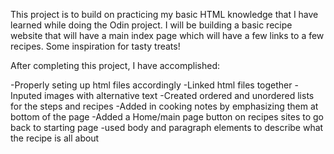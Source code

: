 This project is to build on practicing my basic HTML knowledge that I have learned while doing the Odin project. I will be building a basic recipe website that will have a main index page which will have a few links to a few recipes. Some inspiration for tasty treats!

After completing this project, I have accomplished:

-Properly seting up html files accordingly
-Linked html files together
-Inputed images with alternative text
-Created ordered and unordered lists for the steps and recipes
-Added in cooking notes by emphasizing them at bottom of the page
-Added a Home/main page button on recipes sites to go back to starting page
-used body and paragraph elements to describe what the recipe is all about
